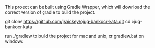 This project can be built using Gradle Wrapper, which will download the correct version of gradle to build the project.

git clone https://github.com/jshickey/ojug-bankocr-kata.git
cd ojug-bankocr-kata

run ./gradlew to build the project for mac and unix, or gradlew.bat on windows

